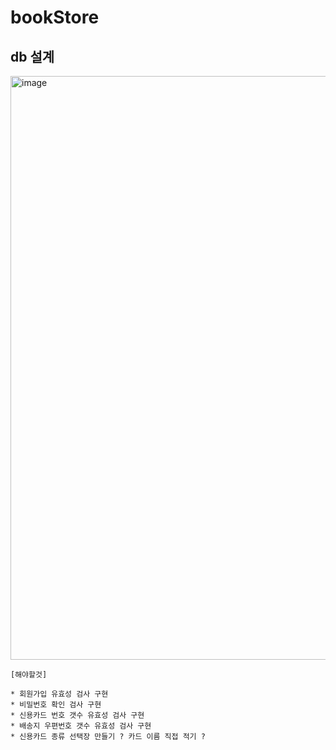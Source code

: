# bookStore

## db 설계

<img width="934" alt="image" src="https://github.com/amazon7737/bookStore/assets/76634341/fe709aed-16f5-4fd8-ba68-dadc329bcfb3">


```
[해야할것]

* 회원가입 유효성 검사 구현
* 비밀번호 확인 검사 구현
* 신용카드 번호 갯수 유효성 검사 구현
* 배송지 우편번호 갯수 유효성 검사 구현
* 신용카드 종류 선택장 만들기 ? 카드 이름 직접 적기 ?

```
